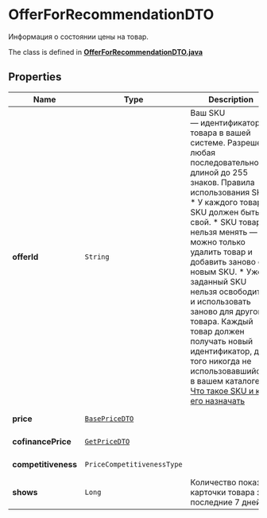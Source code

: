 

# OfferForRecommendationDTO

Информация о состоянии цены на товар.

The class is defined in **[OfferForRecommendationDTO.java](../../src/main/java/org/openapitools/model/OfferForRecommendationDTO.java)**

## Properties

Name | Type | Description | Notes
------------ | ------------- | ------------- | -------------
**offerId** | `String` | Ваш SKU — идентификатор товара в вашей системе.  Разрешена любая последовательность длиной до 255 знаков.  Правила использования SKU:  * У каждого товара SKU должен быть свой.  * SKU товара нельзя менять — можно только удалить товар и добавить заново с новым SKU.  * Уже заданный SKU нельзя освободить и использовать заново для другого товара. Каждый товар должен получать новый идентификатор, до того никогда не использовавшийся в вашем каталоге.  [Что такое SKU и как его назначать](https://yandex.ru/support/marketplace/assortment/add/index.html#fields)  |  [optional property]
**price** | [`BasePriceDTO`](BasePriceDTO.md) |  |  [optional property]
**cofinancePrice** | [`GetPriceDTO`](GetPriceDTO.md) |  |  [optional property]
**competitiveness** | `PriceCompetitivenessType` |  |  [optional property]
**shows** | `Long` | Количество показов карточки товара за последние 7 дней. |  [optional property]







